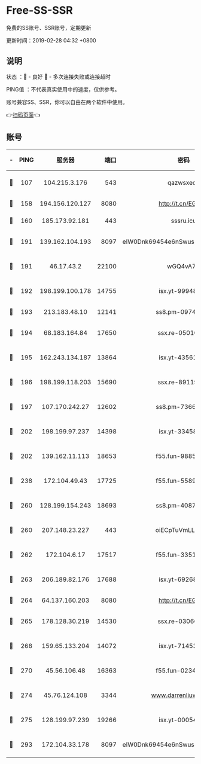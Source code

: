 # Free-SS-SSR

免费的SS账号、SSR账号，定期更新

更新时间：2019-02-28 04:32 +0800

## 说明

状态     ：🙂 - 良好 🙁 - 多次连接失败或连接超时

PING值   ：不代表真实使用中的速度，仅供参考。

账号兼容SS、SSR，你可以自由在两个软件中使用。

👉[扫码页面](https://liesauer.github.io/free-ss-ssr.github.io/)👈

## 账号

|-|PING|服务器|端口|密码|加密方式|区域|
|:----:|:----:|:-----:|-----:|:----:|:----:|:----:|
|🙂|107|104.215.3.176|543|qazwsxedc|aes-256-gcm|JP|
|🙂|158|194.156.120.127|8080|http://t.cn/EGJIyrl|rc4-md5|RU|
|🙂|160|185.173.92.181|443|sssru.icu|rc4-md5|RU|
|🙂|191|139.162.104.193|8097|eIW0Dnk69454e6nSwuspv9DmS201tQ0D|aes-256-cfb|JP|
|🙂|191|46.17.43.2|22100|wGQ4vA7D|aes-256-gcm|RU|
|🙂|192|198.199.100.178|14755|isx.yt-99948210|aes-256-cfb|US|
|🙂|193|213.183.48.10|12141|ss8.pm-09745210|rc4-md5|RU|
|🙂|194|68.183.164.84|17650|ssx.re-05010862|aes-256-cfb|US|
|🙂|195|162.243.134.187|13864|isx.yt-43561347|aes-256-cfb|US|
|🙂|196|198.199.118.203|15690|ssx.re-89119109|aes-256-cfb|US|
|🙂|197|107.170.242.27|12602|ss8.pm-73663499|aes-256-cfb|US|
|🙂|202|198.199.97.237|14398|isx.yt-33458385|aes-256-cfb|US|
|🙂|202|139.162.11.113|18653|f55.fun-98859473|aes-256-cfb|SG|
|🙂|238|172.104.49.43|17725|f55.fun-55891954|aes-256-cfb|SG|
|🙂|260|128.199.154.243|18693|ss8.pm-40874243|aes-256-cfb|SG|
|🙂|260|207.148.23.227|443|oiECpTuVmLLxk4Ts|aes-256-cfb|US|
|🙂|262|172.104.6.17|17517|f55.fun-33516465|aes-256-cfb|US|
|🙂|263|206.189.82.176|17688|isx.yt-69268692|aes-256-cfb|SG|
|🙂|264|64.137.160.203|8080|http://t.cn/EGJIyrl|rc4-md5|CA|
|🙂|265|178.128.30.219|14530|ssx.re-03066448|aes-256-cfb|SG|
|🙂|268|159.65.133.204|14072|isx.yt-71453790|aes-256-cfb|SG|
|🙂|270|45.56.106.48|16363|f55.fun-02343512|aes-256-cfb|US|
|🙂|274|45.76.124.108|3344|www.darrenliuwei.com|aes-256-cfb|AU|
|🙂|275|128.199.97.239|19266|isx.yt-00054344|aes-256-cfb|SG|
|🙂|293|172.104.33.178|8097|eIW0Dnk69454e6nSwuspv9DmS201tQ0D|aes-256-cfb|SG|
